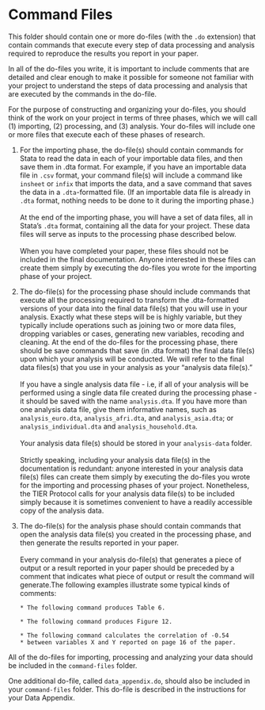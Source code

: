 # Command Files

This folder should contain one or more do-files (with the `.do` 
extension) that contain commands that execute every step of data 
processing and analysis required to reproduce the results you report in 
your paper.

In all of the do-files you write, it is important to include comments 
that are detailed and clear enough to make it possible for someone not 
familiar with your project to understand the steps of data processing 
and analysis that are executed by the commands in the do-file.

For the purpose of constructing and organizing your do-files, you should 
think of the work on your project in terms of three phases, which we 
will call (1) importing, (2) processing, and (3) analysis. Your do-files 
will include one or more files that execute each of these phases of 
research.

1.  For the importing phase, the do-file(s) should contain commands for 
Stata to read the data in each of your importable data files, and then 
save them in .dta format. For example, if you have an importable data file 
in `.csv` format, your command file(s) will include a command like `insheet` 
or `infix` that imports the data, and a save command that saves the data 
in a `.dta`-formatted file. (If an importable data file is already
in `.dta` format, nothing needs to be done to it during the importing phase.) <br><br> 
At the end of the importing phase, you will have a set of data files, all 
in Stata’s `.dta` format, containing all the data for your project. These 
data files will serve as inputs to the processing phase described below. <br><br>
When you have completed your paper, these files should not be included 
in the final documentation. Anyone interested in these files can create 
them simply by executing the do-files you wrote for the importing phase 
of your project.

1. The do-file(s) for the processing phase should include commands that 
execute all the processing required to transform the .dta-formatted versions 
of your data into the final data file(s) that you will use in your analysis. 
Exactly what these steps will be is highly variable, but they typically 
include operations such as joining two or more data files, dropping variables 
or cases, generating new variables, recoding and cleaning. At the end of 
the do-files for the processing phase, there should be save commands that 
save (in .dta format) the final data file(s) upon which your analysis will 
be conducted. We will refer to the final data files(s) that you use in your 
analysis as your “analysis data file(s).” <br><br>
If you have a single analysis data file - i.e, if all of your analysis 
will be performed using a single data file created during the 
processing phase - it should be saved with the name `analysis.dta`. 
If you have more than one analysis data file, give them informative 
names, such as `analysis_euro.dta`, `analysis_afri.dta`, and 
`analysis_asia.dta`; or `analysis_individual.dta` and 
`analysis_household.dta`. <br><br>
Your analysis data file(s) should be stored in your `analysis-data` 
folder. <br><br>
Strictly speaking, including your analysis data file(s) in the 
documentation is redundant:  anyone interested in your analysis data 
file(s) files can create them simply by executing the do-files you 
wrote for the importing and processing phases of your project. 
Nonetheless, the TIER Protocol calls for your analysis data file(s) to 
be included simply because it is sometimes convenient to have a readily 
accessible copy of the analysis data.

1. The do-file(s) for the analysis phase should contain commands that 
open the analysis data file(s) you created in the processing phase, and 
then generate the results reported in your paper. <br><br>
Every command in your analysis do-file(s) that generates a piece of 
output or a result reported in your paper should be preceded by a 
comment that indicates what piece of output or result the command will 
generate.The following examples illustrate some typical kinds of 
comments:

    `* The following command produces Table 6.`

    `* The following command produces Figure 12.`
    
    `* The following command calculates the correlation of -0.54` <br>
    `* between variables X and Y reported on page 16 of the paper.`

All of the do-files for importing, processing and analyzing your data 
should be included in the `command-files` folder. 

One additional do-file, called `data_appendix.do`, should also be 
included in your `command-files` folder. This do-file is described in 
the instructions for your Data Appendix.